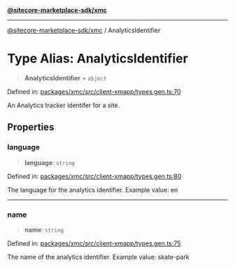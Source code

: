 [**@sitecore-marketplace-sdk/xmc**](../README.md)

***

[@sitecore-marketplace-sdk/xmc](../README.md) / AnalyticsIdentifier

# Type Alias: AnalyticsIdentifier

> **AnalyticsIdentifier** = `object`

Defined in: [packages/xmc/src/client-xmapp/types.gen.ts:70](https://github.com/Sitecore/sitecore-marketplace-sdk/blob/e87783cce9f115393973a45e109d17b99bf1df7e/packages/xmc/src/client-xmapp/types.gen.ts#L70)

An Analytics tracker identifer for a site.

## Properties

### language

> **language**: `string`

Defined in: [packages/xmc/src/client-xmapp/types.gen.ts:80](https://github.com/Sitecore/sitecore-marketplace-sdk/blob/e87783cce9f115393973a45e109d17b99bf1df7e/packages/xmc/src/client-xmapp/types.gen.ts#L80)

The language for the analytics identifier.
Example value: en

***

### name

> **name**: `string`

Defined in: [packages/xmc/src/client-xmapp/types.gen.ts:75](https://github.com/Sitecore/sitecore-marketplace-sdk/blob/e87783cce9f115393973a45e109d17b99bf1df7e/packages/xmc/src/client-xmapp/types.gen.ts#L75)

The name of the analytics identifier.
Example value: skate-park
